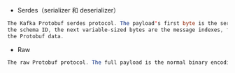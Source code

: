 - Serdes（serializer 和 deserializer）

```java
The Kafka Protobuf serdes protocol. The payload's first byte is the serdes magic byte, the next 4-bytes are
the schema ID, the next variable-sized bytes are the message indexes, followed by the normal binary encoding of
the Protobuf data.
```

- Raw

```java
The raw Protobuf protocol. The full payload is the normal binary encoding of the Protobuf data.
```
